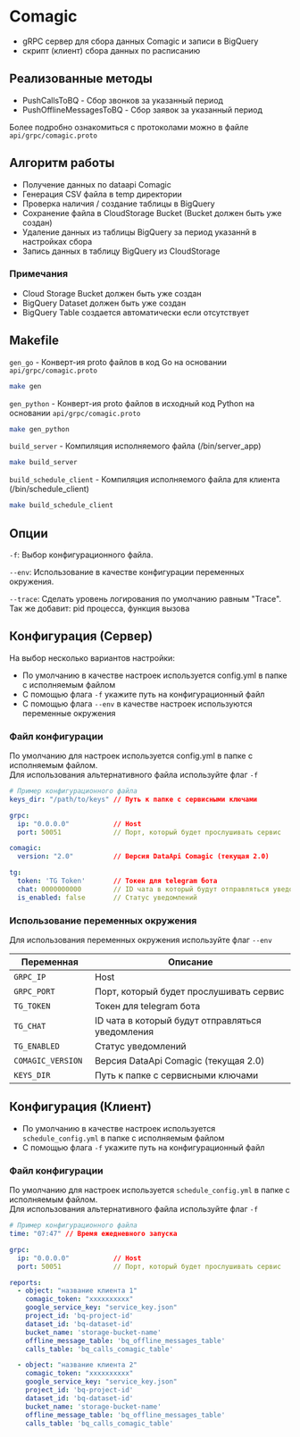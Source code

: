 # Comagic

* gRPC сервер для сбора данных Comagic и записи в BigQuery
* скрипт (клиент) сбора данных по расписанию

## Реализованные методы

* PushCallsToBQ - Сбор звонков за указанный период
* PushOfflineMessagesToBQ - Сбор заявок за указанный период

Более подробно ознакомиться с протоколами можно в файле `api/grpc/comagic.proto`

## Алгоритм работы

* Получение данных по dataapi Comagic
* Генерация CSV файла в temp директории
* Проверка наличия / создание таблицы в BigQuery
* Сохранение файла в CloudStorage Bucket (Bucket должен быть уже создан)
* Удаление данных из таблицы BigQuery за период указаннй в настройках сбора
* Запись данных в таблицу BigQuery из CloudStorage

### Примечания

* Cloud Storage Bucket должен быть уже создан
* BigQuery Dataset должен быть уже создан
* BigQuery Table создается автоматически если отсутствует

## Makefile

`gen_go` - Конверт-ия proto файлов в код Go на основании `api/grpc/comagic.proto`

```bash
make gen
```

`gen_python` - Конверт-ия proto файлов в исходный код Python на основании `api/grpc/comagic.proto`

```bash
make gen_python
```

`build_server` - Компиляция исполняемого файла (/bin/server_app)

```bash
make build_server
```

`build_schedule_client` - Компиляция исполняемого файла для клиента (/bin/schedule_client)

```bash
make build_schedule_client
```

## Опции

`-f`: Выбор конфигурационного файла.

`--env`: Использование в качестве конфигурации переменных окружения.

`--trace`: Сделать уровень логирования по умолчанию равным "Trace". Так же добавит: pid процесса, функция вызова

## Конфигурация (Сервер)

На выбор несколько вариантов настройки:

* По умолчанию в качестве настроек используется config.yml в папке с исполняемым файлом
* С помощью флага `-f` укажите путь на конфигурационный файл
* С помощью флага `--env` в качестве настроек используются переменные окружения

### Файл конфигурации

По умолчанию для настроек используется config.yml в папке с исполняемым файлом.  
Для использования альтернативного файла используйте флаг `-f`

```yaml
# Пример конфигурационного файла
keys_dir: "/path/to/keys" // Путь к папке с сервисными ключами

grpc:
  ip: "0.0.0.0"           // Host
  port: 50051             // Порт, который будет прослушивать сервис

comagic:
  version: "2.0"          // Версия DataApi Comagic (текущая 2.0)

tg:
  token: 'TG Token'       // Токен для telegram бота
  chat: 0000000000        // ID чата в который будут отправляться уведомления
  is_enabled: false       // Статус уведомлений
```

### Использование переменных окружения

Для использования переменных окружения используйте флаг  `--env`

| Переменная         | Описание                                         |
|--------------------|--------------------------------------------------|
| `GRPC_IP`          | Host                                             |
| `GRPC_PORT`        | Порт, который будет прослушивать сервис          | 
| `TG_TOKEN`         | Токен для telegram бота                          |
| `TG_CHAT`          | ID чата в который будут отправляться уведомления |
| `TG_ENABLED`       | Статус уведомлений                               |
| `COMAGIC_VERSION ` | Версия DataApi Comagic (текущая 2.0)             |
| `KEYS_DIR `        | Путь к папке с сервисными ключами                |

## Конфигурация (Клиент)

* По умолчанию в качестве настроек используется `schedule_config.yml` в папке с исполняемым файлом
* С помощью флага `-f` укажите путь на конфигурационный файл

### Файл конфигурации

По умолчанию для настроек используется `schedule_config.yml` в папке с исполняемым файлом.  
Для использования альтернативного файла используйте флаг `-f`

```yaml
# Пример конфигурационного файла
time: "07:47" // Время ежедневного запуска

grpc:
  ip: "0.0.0.0"           // Host
  port: 50051             // Порт, который будет прослушивать сервис

reports:
  - object: "название клиента 1"
    comagic_token: "xxxxxxxxxx"
    google_service_key: "service_key.json"
    project_id: 'bq-project-id'
    dataset_id: 'bq-dataset-id'
    bucket_name: 'storage-bucket-name'
    offline_message_table: 'bq_offline_messages_table'
    calls_table: 'bq_calls_comagic_table'

  - object: "название клиента 2"
    comagic_token: "xxxxxxxxxx"
    google_service_key: "service_key.json"
    project_id: 'bq-project-id'
    dataset_id: 'bq-dataset-id'
    bucket_name: 'storage-bucket-name'
    offline_message_table: 'bq_offline_messages_table'
    calls_table: 'bq_calls_comagic_table'
```